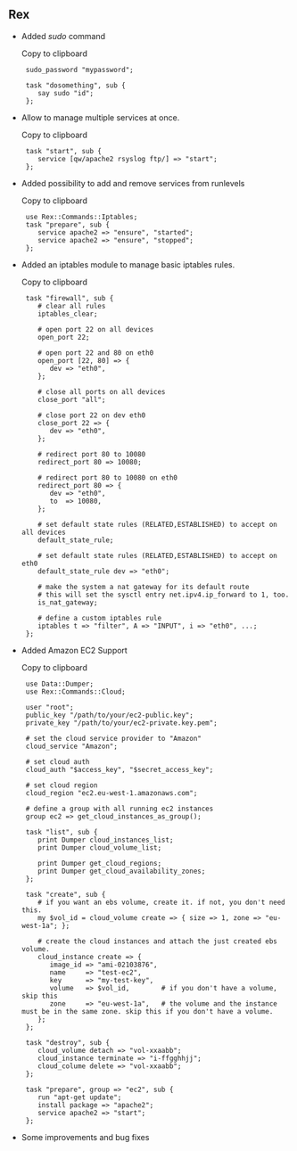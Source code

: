 ## Rex

-   Added *sudo* command

    Copy to clipboard

         sudo_password "mypassword";
          
         task "dosomething", sub {
            say sudo "id";
         };

-   Allow to manage multiple services at once.

    Copy to clipboard

         task "start", sub {
            service [qw/apache2 rsyslog ftp/] => "start";
         };

-   Added possibility to add and remove services from runlevels

    Copy to clipboard

         use Rex::Commands::Iptables;
         task "prepare", sub {
            service apache2 => "ensure", "started";
            service apache2 => "ensure", "stopped";
         };

-   Added an iptables module to manage basic iptables rules.

    Copy to clipboard

         task "firewall", sub {
            # clear all rules
            iptables_clear;
            
            # open port 22 on all devices
            open_port 22;
            
            # open port 22 and 80 on eth0
            open_port [22, 80] => {
               dev => "eth0",
            };
            
            # close all ports on all devices
            close_port "all";
            
            # close port 22 on dev eth0
            close_port 22 => {
               dev => "eth0",
            };
            
            # redirect port 80 to 10080
            redirect_port 80 => 10080;
            
            # redirect port 80 to 10080 on eth0
            redirect_port 80 => {
               dev => "eth0",
               to  => 10080,
            };
            
            # set default state rules (RELATED,ESTABLISHED) to accept on all devices
            default_state_rule;
             
            # set default state rules (RELATED,ESTABLISHED) to accept on eth0
            default_state_rule dev => "eth0";
            
            # make the system a nat gateway for its default route
            # this will set the sysctl entry net.ipv4.ip_forward to 1, too.
            is_nat_gateway;
            
            # define a custom iptables rule
            iptables t => "filter", A => "INPUT", i => "eth0", ...;
         };

-   Added Amazon EC2 Support

    Copy to clipboard

         use Data::Dumper;
         use Rex::Commands::Cloud;
           
         user "root";
         public_key "/path/to/your/ec2-public.key";
         private_key "/path/to/your/ec2-private.key.pem";
            
         # set the cloud service provider to "Amazon"
         cloud_service "Amazon";
           
         # set cloud auth
         cloud_auth "$access_key", "$secret_access_key";
           
         # set cloud region
         cloud_region "ec2.eu-west-1.amazonaws.com";
           
         # define a group with all running ec2 instances
         group ec2 => get_cloud_instances_as_group();
           
         task "list", sub {
            print Dumper cloud_instances_list;
            print Dumper cloud_volume_list;
             
            print Dumper get_cloud_regions;
            print Dumper get_cloud_availability_zones;
         };
           
         task "create", sub {
            # if you want an ebs volume, create it. if not, you don't need this.
            my $vol_id = cloud_volume create => { size => 1, zone => "eu-west-1a"; };
            
            # create the cloud instances and attach the just created ebs volume.
            cloud_instance create => {
               image_id => "ami-02103876",
               name     => "test-ec2",
               key      => "my-test-key",
               volume   => $vol_id,        # if you don't have a volume, skip this
               zone     => "eu-west-1a",   # the volume and the instance must be in the same zone. skip this if you don't have a volume.
            };
         };
            
         task "destroy", sub {
            cloud_volume detach => "vol-xxaabb";
            cloud_instance terminate => "i-ffgghhjj";
            cloud_colume delete => "vol-xxaabb";
         };
           
         task "prepare", group => "ec2", sub {
            run "apt-get update";
            install package => "apache2";
            service apache2 => "start";
         };

-   Some improvements and bug fixes


